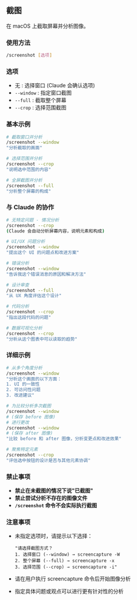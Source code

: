 ## 截图

在 macOS 上截取屏幕并分析图像。

### 使用方法

```bash
/screenshot [选项]
```

### 选项

- 无 : 选择窗口 (Claude 会确认选项)
- `--window` : 指定窗口截图
- `--full` : 截取整个屏幕
- `--crop` : 选择范围截图

### 基本示例

```bash
# 截取窗口并分析
/screenshot --window
"分析截取的画面"

# 选择范围并分析
/screenshot --crop
"说明选中范围的内容"

# 全屏截图并分析
/screenshot --full
"分析整个屏幕的构成"
```

### 与 Claude 的协作

```bash
# 无特定问题 - 情况分析
/screenshot --crop
(Claude 会自动分析屏幕内容，说明元素和构成)

# UI/UX 问题分析
/screenshot --window
"提出这个 UI 的问题点和改进方案"

# 错误分析
/screenshot --window
"告诉我这个错误消息的原因和解决方法"

# 设计审查
/screenshot --full
"从 UX 角度评估这个设计"

# 代码分析
/screenshot --crop
"指出这段代码的问题"

# 数据可视化分析
/screenshot --crop
"分析从这个图表中可以读取的趋势"
```

### 详细示例

```bash
# 从多个角度分析
/screenshot --window
"分析这个画面的以下方面：
1. UI 的一致性
2. 可访问性问题
3. 改进建议"

# 为比较分析多次截图
/screenshot --window
# (保存 before 图像)
# 进行更改
/screenshot --window
# (保存 after 图像)
"比较 before 和 after 图像，分析变更点和改进效果"

# 聚焦特定元素
/screenshot --crop
"评估选中按钮的设计是否与其他元素协调"
```

### 禁止事项

- **禁止在未截图的情况下说"已截图"**
- **禁止尝试分析不存在的图像文件**
- **`/screenshot` 命令不会实际执行截图**

### 注意事项

- 未指定选项时，请提示以下选择：

  ```
  "请选择截图方式？
  1. 选择窗口 (--window) → screencapture -W
  2. 整个屏幕 (--full) → screencapture -x
  3. 选择范围 (--crop) → screencapture -i"
  ```

- 请在用户执行 screencapture 命令后开始图像分析
- 指定具体问题或观点可以进行更有针对性的分析
